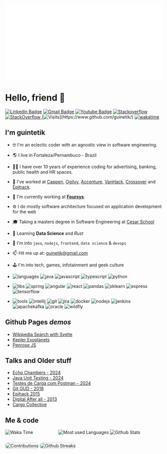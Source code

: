 <img src="./header.svg" width="100%" height="240">

# Hello, friend 👋

[![Linkedin Badge](https://img.shields.io/badge/-LinkedIn-blue?style=flat-square&logo=Linkedin&logoColor=white&link=https://www.linkedin.com/in/guinetik/)](https://www.linkedin.com/in/guinetik/)
[![Gmail Badge](https://img.shields.io/badge/-Gmail-c14438?style=flat-square&logo=Gmail&logoColor=white&link=mailto:guinetik@gmail.com)](mailto:guinetik@gmail.com)
[![Youtube Badge](https://img.shields.io/youtube/channel/views/UCj8l9a39AcNVj_pdtjTmpfw)](https://www.youtube.com/channel/UCj8l9a39AcNVj_pdtjTmpfw)
[![Stackoverflow](https://github.com/Rishit-dagli/Rishit-dagli/blob/master/badges/stackoverflow.svg)](https://stackoverflow.com/users/1293664/guinetik)
<a href="https://stackoverflow.com/users/1293664/guinetik" target="_blank">
<img alt="StackOverflow"
src="https://stackoverflow-badge.vercel.app/?userID=1293664" />
</a>
[![Visits](https://komarev.com/ghpvc/?username=guinetik&label=Profile%20views&color=blueviolet&style=flat&label=Visitors:)](https://www.github.com/guinetik/)
[![wakatime](https://wakatime.com/badge/user/bd313e2a-0621-4893-8b72-922274e316de.svg)](https://wakatime.com/@bd313e2a-0621-4893-8b72-922274e316de)

## I'm guintetik

- 🤓 I'm an eclectic coder with an agnostic view in software engineering.
- 🌎 I live in Fortaleza/Pernambuco - Brazil
- 👨‍💼 I have over 10 years of experience coding for advertising, banking, public health and HR spaces.
- 🏬 I've worked at [Cappen](https://cappen.com), [Ogilvy](https://ogilvy.com.br), [Accenture](https://accenture.com), [VanHack](https://vanhack.com), [Crossover](https://crossover.com) and [Epitrack](https://epitrack.com.br).
- 🏢 I'm currently working at **[Foursys](https://foursys.com.br)**.
- ⚙️ I do mostly software architecture focused on application development for the web
- 🎓 Taking a masters degree in Software Engineering at [Cesar School](https://www.cesar.school/)
- 🌱 Learning **Data Science** and _Rust_
- 💬 I'm into `java`, `nodejs`, `frontend`, `data science` & `devops`
- 📫 Hit me up at: [guinetik@gmail.com](mailto:guinetik@gmail.com)
- 🕹️ I'm into tech, games, infotainment and geek culture

- ![languages](https://img.shields.io/static/v1?label=&message=languages:&color=blueviolet&style=flat-square)
  ![java](https://img.shields.io/static/v1?logo=java&label=&message=java&color=36465D&logoColor=AAA&style=flat-square)
  ![javascript](https://img.shields.io/static/v1?logo=javascript&label=&message=javascript&color=36465D&logoColor=AAA&style=flat-square&link=)
  ![typescript](https://img.shields.io/static/v1?logo=typescript&label=&message=typescript&color=36465D&logoColor=AAA&style=flat-square&link=)
  ![python](https://img.shields.io/static/v1?logo=python&label=&message=python&color=36465D&logoColor=AAA&style=flat-square)

- ![libs](https://img.shields.io/static/v1?label=&message=libs:&color=important&style=flat-square)
  ![spring](https://img.shields.io/static/v1?logo=springboot&label=&message=spring&color=36465D&logoColor=AAA&style=flat-square)
  ![angular](https://img.shields.io/static/v1?logo=angular&label=&message=angular&color=36465D&logoColor=AAA&style=flat-square)
  ![react](https://img.shields.io/static/v1?logo=react&label=&message=react&color=36465D&logoColor=AAA&style=flat-square)
  ![pandas](https://img.shields.io/static/v1?logo=pandas&label=&message=pandas&color=36465D&logoColor=AAA&style=flat-square)
  ![sklearn](https://img.shields.io/static/v1?logo=scikitlearn&label=&message=sklearn&color=36465D&logoColor=AAA&style=flat-square)
  ![express](https://img.shields.io/static/v1?logo=nodedotjs&label=&message=express&color=36465D&logoColor=AAA&style=flat-square)
  ![tensorflow](https://img.shields.io/static/v1?logo=tensorflow&label=&message=tensorflow&color=36465D&logoColor=AAA&style=flat-square)

- ![tools](https://img.shields.io/static/v1?label=&message=tools:&color=critical&style=flat-square)
  ![intellij](https://img.shields.io/static/v1?logo=jetbrains&label=&message=intellij&color=36465D&logoColor=AAA&style=flat-square)
  ![git](https://img.shields.io/static/v1?logo=git&label=&message=git&color=36465D&logoColor=AAA&style=flat-square)
  ![jira](https://img.shields.io/static/v1?logo=jira&label=&message=jira&color=36465D&logoColor=AAA&style=flat-square)
  ![docker](https://img.shields.io/static/v1?logo=docker&label=&message=docker&color=36465D&logoColor=AAA&style=flat-square)
  ![nodejs](https://img.shields.io/static/v1?logo=nodedotjs&label=&message=nodejs&color=36465D&logoColor=AAA&style=flat-square&link=)
  ![jenkins](https://img.shields.io/static/v1?logo=jenkins&label=&message=jenkins&color=36465D&logoColor=AAA&style=flat-square)
  ![apachekafka](https://img.shields.io/static/v1?logo=apachekafka&label=&message=kafka&color=36465D&logoColor=AAA&style=flat-square&link=)
  ![oracle](https://img.shields.io/static/v1?logo=oracle&label=&message=oracle&color=36465D&logoColor=AAA&style=flat-square&link=)
  ![wildfly](https://img.shields.io/static/v1?logo=redhat&label=&message=wildfly&color=36465D&logoColor=AAA&style=flat-square)

## Github Pages _demos_

- [Wikipedia Search with Svelte](https://wikipedia.guinetik.com)
- [Kepler Exoplanets](https://exoplanets.guinetik.com)
- [Penrose JS](https://guinetik.github.io/penrose-js)

## Talks and Older stuff

- [Echo Chambers - 2024](https://pitch.com/v/echo-chambers-no-colab-an5xra)
- [Java Unit Testing - 2024](https://pitch.com/public/ea9b56c1-c003-4b59-9f30-23f6da64a563)
- [Testes de Carga com Postman - 2024](https://docs.google.com/presentation/d/1dHSKsH5S1SKCSgJNQPHf2LN-korjOJBp/edit?usp=sharing&ouid=109727319701909715868&rtpof=true&sd=true)
- [Git GUD - 2018](https://slides.com/guinetik/gitgud)
- [Epihack 2015](https://slides.com/guinetik/epihack2015)
- [Digital After all - 2013](https://slides.com/guinetik/digital-after-all)
- [Cargo Collective](https://cargocollective.com/guinetik/)

## Me & code

<div
  class="parent"
  style="
    display: grid;
    grid-auto-flow: column;
    align-items: stretch;
    justify-items: stretch;
  "
>
  <div class="div1" style="grid-area: 1 / 1 / 2 / 3">
    <img
      alt="Waka Time"
      width="100%"
      src="https://github-readme-stats.vercel.app/api/wakatime?username=guinetik&theme=github_dark&count_private=true&cache_seconds=1800&layout=compact"
    />
  </div>

  <div class="div2" style="grid-area: 1 / 3 / 3 / 5; padding-left: 10px">
    <img
      alt="Most used Languages"
      width="100%"
      src="https://github-readme-stats.vercel.app/api/top-langs/?username=guinetik&langs_count=10&theme=blueberry&layout=compact&count_private=true&cache_seconds=1800"
    />
    <img
      width="100%"
      alt="Github Stats"
      src="https://github-readme-stats.vercel.app/api?username=guinetik&show_icons=true&theme=blueberry&count_private=true&hide=issues,contribs"
    />
  </div>
  <div class="div3" style="grid-area: 2 / 1 / 3 / 5; margin-top: 5%">
    <img
      width="100%"
      style="border: 0.12em solid #ccc; border-radius: 0.5em"
      alt="Contributions"
      src="https://activity-graph.herokuapp.com/graph?username=guinetik&bg_color=0D1117&color=8266f2&line=8266f2&point=ba66f2&hide_border=true"
    />
    <img
      width="100%"
      alt="Github Streaks"
      style="border: 0.12em solid #ccc; border-radius: 0.5em"
      src="https://github-readme-streak-stats.herokuapp.com/?user=guinetik&langs_count=8&count_private=true&layout=compact&theme=blueberry&hide_border=true"
      style="border: 2px; border-radius: 25px"
    />
  </div>
</div>
</div>
<br/>
<br/>
